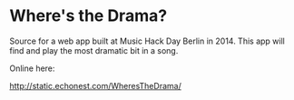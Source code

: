 Where's the Drama?
==================

Source for a web app built at Music Hack Day Berlin in 2014. This app will find
and play the most dramatic bit in a song.

Online here:

http://static.echonest.com/WheresTheDrama/




